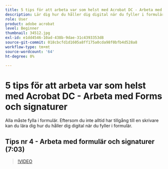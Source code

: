 ```yaml
---
title: 5 tips för att arbeta var som helst med Acrobat DC - Arbeta med Forms och signaturer
description: Lär dig hur du håller dig digital när du fyller i formulär
role: User
product: adobe acrobat
level: Beginner
thumbnail: 34512.jpg
exl-id: e1dd4546-10ad-438b-9dae-31c4393353d8
source-git-commit: 018cbcfd1d1605a8ff175a0cda98f0bfb4d528a8
workflow-type: tm+mt
source-wordcount: '64'
ht-degree: 0%

---
```


# 5 tips för att arbeta var som helst med Acrobat DC - Arbeta med Forms och signaturer

Alla måste fylla i formulär. Eftersom du inte alltid har tillgång till en skrivare kan du lära dig hur du håller dig digital när du fyller i formulär.

## Tips nr 4 - Arbeta med formulär och signaturer (7:03)

>[!VIDEO](https://video.tv.adobe.com/v/34512)

